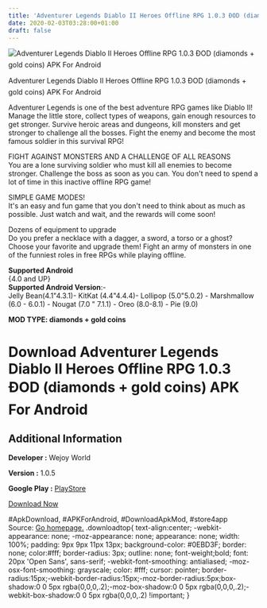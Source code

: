 ```yaml
---
title: 'Adventurer Legends Diablo II Heroes Offline RPG 1.0.3 ÐOD (diamonds + gold coins) APK For Android'
date: 2020-02-03T03:28:00+01:00
draft: false
---
```


![Adventurer Legends Diablo II Heroes Offline RPG 1.0.3 ÐOD (diamonds + gold coins) APK For Android](https://i0.wp.com/apkhome.net/wp-content/uploads/2020/02/Adventurer-Legends-Diablo-II-Heroes-Offline-RPG-1.0.3-ÐOD-diamonds-gold-coins.png "Adventurer Legends Diablo II Heroes Offline RPG 1.0.3 ÐOD (diamonds + gold coins) APK For Android")

  

Adventurer Legends Diablo II Heroes Offline RPG 1.0.3 ÐOD (diamonds + gold coins) APK For Android

Adventurer Legends is one of the best adventure RPG games like Diablo II! Manage the little store, collect types of weapons, gain enough resources to get stronger. Survive heroic areas and dungeons, kill monsters and get stronger to challenge all the bosses. Fight the enemy and become the most famous soldier in this survival RPG!

FIGHT AGAINST MONSTERS AND A CHALLENGE OF ALL REASONS  
You are a lone surviving soldier who must kill all enemies to become stronger. Challenge the boss as soon as you can. You don't need to spend a lot of time in this inactive offline RPG game!

SIMPLE GAME MODES!  
It's an easy and fun game that you don't need to think about as much as possible. Just watch and wait, and the rewards will come soon!

Dozens of equipment to upgrade  
Do you prefer a necklace with a dagger, a sword, a torso or a ghost? Choose your favorite and upgrade them! Fight an army of monsters in one of the funniest roles in free RPGs while playing offline.

**Supported Android**  
{4.0 and UP}  
**Supported Android Version**:-  
Jelly Bean(4.1"4.3.1)- KitKat (4.4"4.4.4)- Lollipop (5.0"5.0.2) - Marshmallow (6.0 - 6.0.1) - Nougat (7.0 " 7.1.1) - Oreo (8.0-8.1) - Pie (9.0)

**MOD TYPE: diamonds + gold coins**

Download Adventurer Legends Diablo II Heroes Offline RPG 1.0.3 ÐOD (diamonds + gold coins) APK For Android
===========================================================================================================

Additional Information
----------------------

**Developer :** Wejoy World

**Version :** 1.0.5

**Google Play :** [PlayStore](https://play.google.com/store/apps/details?id=com.wejoyworld.TradeCcc)

  

[Download Now](https://store4app.co/post/adventurer-legends-diablo-ii-heroes-offline-rpg-1-0-3-od-diamonds-gold-coins-apk-for-android_1580664377)

  
#ApkDownload, #APKForAndroid, #DownloadApkMod, #store4app  
Source: [Go homepage.](https://store4app.co/post/adventurer-legends-diablo-ii-heroes-offline-rpg-1-0-3-od-diamonds-gold-coins-apk-for-android_1580664377) .downloadtop{ text-align:center; -webkit-appearance: none; -moz-appearance: none; appearance: none; width: 100%; padding: 9px 9px 11px 13px; background-color: #0EBD3F; border: none; color:#fff; border-radius: 3px; outline: none; font-weight;bold; font: 20px 'Open Sans', sans-serif; -webkit-font-smoothing: antialiased; -moz-osx-font-smoothing: grayscale; color: #fff; cursor: pointer; border-radius:15px;-webkit-border-radius:15px;-moz-border-radius:5px;box-shadow:0 0 5px rgba(0,0,0,.2);-moz-box-shadow:0 0 5px rgba(0,0,0,.2);-webkit-box-shadow:0 0 5px rgba(0,0,0,.2) !important; }